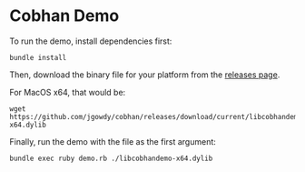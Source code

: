 # Cobhan Demo

To run the demo, install dependencies first:

```
bundle install
```

Then, download the binary file for your platform from the [releases page](https://github.com/jgowdy/cobhan/releases/tag/current).

For MacOS x64, that would be:

```
wget https://github.com/jgowdy/cobhan/releases/download/current/libcobhandemo-x64.dylib
```

Finally, run the demo with the file as the first argument:

```
bundle exec ruby demo.rb ./libcobhandemo-x64.dylib
```
